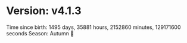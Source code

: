 # Version: v4.1.3
Time since birth: 1495 days, 35881 hours, 2152860 minutes, 129171600 seconds
Season: Autumn 🍁
